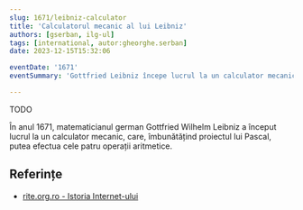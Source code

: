 ```yaml
---
slug: 1671/leibniz-calculator
title: 'Calculatorul mecanic al lui Leibniz'
authors: [gserban, ilg-ul]
tags: [international, autor:gheorghe.serban]
date: 2023-12-15T15:32:06

eventDate: '1671'
eventSummary: 'Gottfried Leibniz începe lucrul la un calculator mecanic'

---
```


TODO

<!-- truncate -->

În anul 1671, matematicianul german Gottfried Wilhelm Leibniz a început lucrul
la un calculator mecanic, care, îmbunătățind proiectul lui Pascal, putea efectua cele patru operații aritmetice.


## Referințe

- [rite.org.ro - Istoria Internet-ului](https://rite.org.ro/istoria-internetului/)
